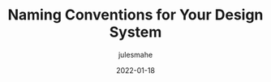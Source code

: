---
author: julesmahe
date: 2022-01-18
permalink: false
publisher: zeroheight
tags:
  - design-systems
  - naming
target_url: https://zeroheight.com/blog/naming-conventions-for-your-design-system/
title: Naming Conventions for Your Design System
---